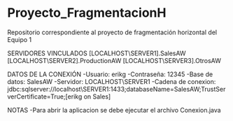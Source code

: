 # Proyecto_FragmentacionH
Repositorio correspondiente al proyecto de fragmentación horizontal del Equipo 1

SERVIDORES VINCULADOS
  [LOCALHOST\SERVER1].SalesAW
  [LOCALHOST\SERVER2].ProductionAW
  [LOCALHOST\SERVER3].OtrosAW

DATOS DE LA CONEXIÓN
  -Usuario: erikg
  -Contraseña: 12345
  -Base de datos: SalesAW
  -Servidor: LOCALHOST\SERVER1
  -Cadena de conexion: jdbc:sqlserver://localhost\SERVER1:1433;databaseName=SalesAW;TrustServerCertificate=True;[erikg on Sales]
  
NOTAS
  -Para abrir la aplicacion se debe ejecutar el archivo Conexion.java
